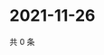 # 2021-11-26

共 0 条

<!-- BEGIN WEIBO -->
<!-- 最后更新时间 Fri Nov 26 2021 06:00:39 GMT+0800 (China Standard Time) -->

<!-- END WEIBO -->
